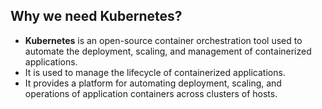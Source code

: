 ## Why we need Kubernetes?

- **Kubernetes** is an open-source container orchestration tool used to automate the deployment, scaling, and management of containerized applications.
- It is used to manage the lifecycle of containerized applications.
- It provides a platform for automating deployment, scaling, and operations of application containers across clusters of hosts.